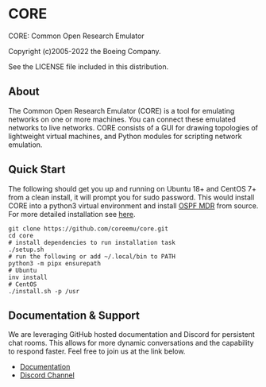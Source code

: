# CORE

CORE: Common Open Research Emulator

Copyright (c)2005-2022 the Boeing Company.

See the LICENSE file included in this distribution.

## About

The Common Open Research Emulator (CORE) is a tool for emulating
networks on one or more machines. You can connect these emulated
networks to live networks. CORE consists of a GUI for drawing
topologies of lightweight virtual machines, and Python modules for
scripting network emulation.

## Quick Start

The following should get you up and running on Ubuntu 18+ and CentOS 7+
from a clean install, it will prompt you for sudo password. This would
install CORE into a python3 virtual environment and install
[OSPF MDR](https://github.com/USNavalResearchLaboratory/ospf-mdr) from source.
For more detailed installation see [here](https://coreemu.github.io/core/install.html).

```shell
git clone https://github.com/coreemu/core.git
cd core
# install dependencies to run installation task
./setup.sh
# run the following or add ~/.local/bin to PATH
python3 -m pipx ensurepath
# Ubuntu
inv install
# CentOS
./install.sh -p /usr
```

## Documentation & Support

We are leveraging GitHub hosted documentation and Discord for persistent
chat rooms. This allows for more dynamic conversations and the
capability to respond faster. Feel free to join us at the link below.

* [Documentation](https://coreemu.github.io/core/)
* [Discord Channel](https://discord.gg/AKd7kmP)

